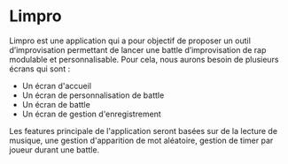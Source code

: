 # Limpro

Limpro est une application qui a pour objectif de proposer un outil d’improvisation permettant de lancer une battle d’improvisation de rap modulable et personnalisable.
Pour cela, nous aurons besoin de plusieurs écrans qui sont :

  - Un écran d'accueil
  - Un écran de personnalisation de battle
  - Un écran de battle
  - Un écran de gestion d'enregistrement

Les features principale de l'application seront basées sur de la lecture de musique, une gestion d'apparition de mot aléatoire, gestion de timer par joueur durant une battle.



